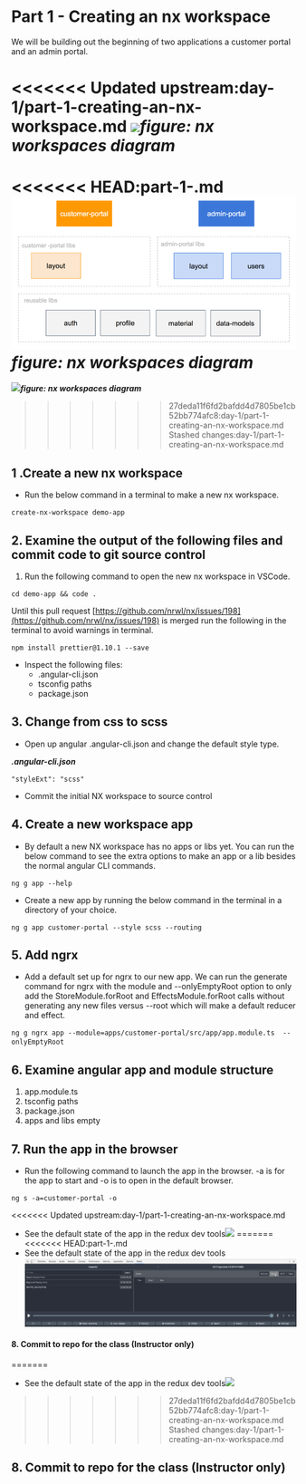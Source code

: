 # Part 1 -  Creating an nx workspace

We will be building out the beginning of two applications a customer portal and an admin portal.

<<<<<<< Updated upstream:day-1/part-1-creating-an-nx-workspace.md
![](https://github.com/duncanhunter/Enterprise-Angular-Applications-With-NgRx-and-Nx-Book/tree/c180ff2f255906954d2a81055d876d57bfe05508/assets/workspaces-demoapp.png)_**figure: nx workspaces diagram**_
=======
<<<<<<< HEAD:part-1-.md
![](.gitbook/assets/workspaces-demoapp.png)_**figure: nx workspaces diagram**_
=======
![](https://github.com/duncanhunter/Enterprise-Angular-Applications-With-NgRx-and-Nx-Book/tree/c180ff2f255906954d2a81055d876d57bfe05508/assets/workspaces-demoapp.png)_**figure: nx workspaces diagram**_
>>>>>>> 27deda11f6fd2bafdd4d7805be1cb52bb774afc8:day-1/part-1-creating-an-nx-workspace.md
>>>>>>> Stashed changes:day-1/part-1-creating-an-nx-workspace.md

## 1 .Create a new nx workspace

* Run the below command in a terminal to make a new nx workspace.

```text
create-nx-workspace demo-app
```

## 2. Examine the output of the following files and commit code to git source control

1. Run the following command to open the new nx workspace in VSCode.

```text
cd demo-app && code .
```

Until this pull request [https://github.com/nrwl/nx/issues/198](https://github.com/nrwl/nx/issues/198) is merged run the following in the terminal to avoid warnings in terminal.

```text
npm install prettier@1.10.1 --save
```

* Inspect the following files:
  * .angular-cli.json
  * tsconfig paths
  * package.json

## 3. Change from css to scss

* Open up angular .angular-cli.json and change the default style type.

_**.angular-cli.json**_

```text
"styleExt": "scss"
```

* Commit the initial NX workspace to source control

## 4. Create a new workspace app

* By default a new NX workspace has no apps or libs yet. You can run the below command to see the extra options to make an app or a lib besides the normal angular CLI commands.

```text
ng g app --help
```

* Create a new app by running the below command in the terminal in a directory of your choice. 

```text
ng g app customer-portal --style scss --routing
```

## 5. Add ngrx

* Add a default set up for ngrx to our new app. We can run the generate command for ngrx with the module and --onlyEmptyRoot option to only add the StoreModule.forRoot and EffectsModule.forRoot calls without generating any new files versus --root which will make a default reducer and effect.

```text
ng g ngrx app --module=apps/customer-portal/src/app/app.module.ts  --onlyEmptyRoot
```

## 6. Examine angular app and module structure

1. app.module.ts
2. tsconfig paths
3. package.json
4. apps and libs empty

## 7. Run the app in the browser

* Run the following command to launch the app in the browser. -a is for the app to start and -o is to open in the default browser.

```text
ng s -a=customer-portal -o
```

<<<<<<< Updated upstream:day-1/part-1-creating-an-nx-workspace.md
* See the default state of the app in the redux dev tools![](https://github.com/duncanhunter/Enterprise-Angular-Applications-With-NgRx-and-Nx-Book/tree/c180ff2f255906954d2a81055d876d57bfe05508/assets/default-ngrx-state.png)
=======
<<<<<<< HEAD:part-1-.md
* See the default state of the app in the redux dev tools![](.gitbook/assets/default-ngrx-state.png)

#### 8. Commit to repo for the class \(Instructor only\)

=======
* See the default state of the app in the redux dev tools![](https://github.com/duncanhunter/Enterprise-Angular-Applications-With-NgRx-and-Nx-Book/tree/c180ff2f255906954d2a81055d876d57bfe05508/assets/default-ngrx-state.png)
>>>>>>> 27deda11f6fd2bafdd4d7805be1cb52bb774afc8:day-1/part-1-creating-an-nx-workspace.md
>>>>>>> Stashed changes:day-1/part-1-creating-an-nx-workspace.md

## 8. Commit to repo for the class \(Instructor only\)


